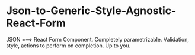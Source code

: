 # Json-to-Generic-Style-Agnostic-React-Form
JSON ===> React Form Component. Completely parametrizable. Validation, style, actions to perform on completion. Up to you.
